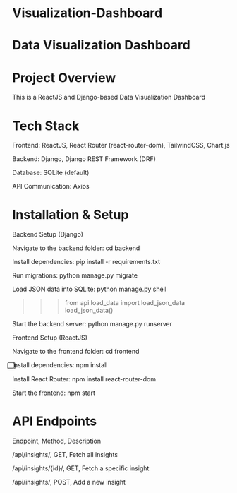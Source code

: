 # Visualization-Dashboard

# Data Visualization Dashboard

# Project Overview

This is a ReactJS and Django-based Data Visualization Dashboard

# Tech Stack

Frontend: ReactJS, React Router (react-router-dom), TailwindCSS, Chart.js

Backend: Django, Django REST Framework (DRF)

Database: SQLite (default)

API Communication: Axios

# Installation & Setup

Backend Setup (Django)

Navigate to the backend folder: cd backend

Install dependencies: pip install -r requirements.txt

Run migrations: python manage.py migrate

Load JSON data into SQLite: python manage.py shell

> > > from api.load_data import load_json_data
> > > load_json_data()

Start the backend server: python manage.py runserver

Frontend Setup (ReactJS)

Navigate to the frontend folder: cd frontend

⃣Install dependencies: npm install

Install React Router: npm install react-router-dom

Start the frontend: npm start

# API Endpoints

Endpoint, Method, Description

/api/insights/, GET, Fetch all insights

/api/insights/{id}/, GET, Fetch a specific insight

/api/insights/, POST, Add a new insight
